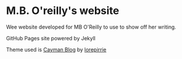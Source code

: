 # M.B. O'reilly's website

Wee website developed for MB O'Reilly to use to show off her writing.

GitHub Pages site powered by Jekyll

Theme used is [Cayman Blog](https://lorepirri.github.io/cayman-blog/) by [lorepirrie](https://github.com/lorepirri)
